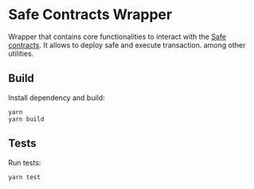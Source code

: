 # Safe Contracts Wrapper

Wrapper that contains core functionalities to interact with the [Safe contracts](https://github.com/safe-global/safe-contracts/blob/main/contracts/Safe.sol). It allows to deploy safe and execute transaction. among other utilities.

## Build

Install dependency and build:

```shell
yarn
yarn build
```

## Tests

Run tests:

```shell
yarn test
```

<!-- ### TODO: Add examples -->